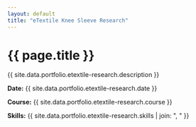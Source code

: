 ```yaml
---
layout: default
title: "eTextile Knee Sleeve Research"
---
```


# {{ page.title }}

{{ site.data.portfolio.etextile-research.description }}

**Date:** {{ site.data.portfolio.etextile-research.date }}

**Course:** {{ site.data.portfolio.etextile-research.course }}

**Skills:** {{ site.data.portfolio.etextile-research.skills | join: ", " }}
